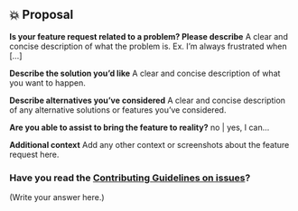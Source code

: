 💥 Proposal
----------

**Is your feature request related to a problem? Please describe** A clear and concise description of what the problem is. Ex. I’m always frustrated when \[…\]

**Describe the solution you’d like** A clear and concise description of what you want to happen.

**Describe alternatives you’ve considered** A clear and concise description of any alternative solutions or features you’ve considered.

**Are you able to assist to bring the feature to reality?** no | yes, I can…

**Additional context** Add any other context or screenshots about the feature request here.

### Have you read the [Contributing Guidelines on issues](https://github.com/zenorocha/clipboard.js/blob/master/contributing.md)?

(Write your answer here.)
